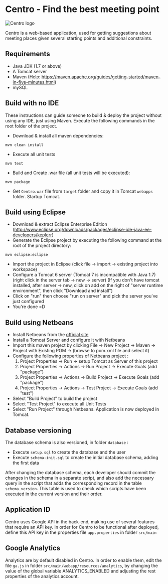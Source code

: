 # Centro - Find the best meeting point
![Centro logo](https://github.com/dimosr7/Centro/blob/master/src/main/webapp/img/logo.png?raw=true)

Centro is a web-based application, used for getting suggestions about meeting places given several starting points and additional constraints.


## Requirements

 - Java JDK (1.7 or above)
 - A Tomcat server
 - Maven (Help: https://maven.apache.org/guides/getting-started/maven-in-five-minutes.html)
 - mySQL 


## Build with no IDE

These instructions can guide someone to build & deploy the project without using any IDE, just using Maven. Execute the following commands in the root folder of the project.
- Download & install all maven dependencies:  
```
mvn clean install
```

- Execute all unit tests
```
mvn test
```

- Build and Create .war file (all unit tests will be executed):  
```
mvn package
```

- Get `Centro.war` file from `target` folder and copy it in Tomcat `webapps` folder. Startup Tomcat.


## Build using Eclipse

- Download & extract Eclipse Enterprise Edition (http://www.eclipse.org/downloads/packages/eclipse-ide-java-ee-developers/keplerr)
- Generate the Eclipse project by executing the following command at the root of the project directory:
```
mvn eclipse:eclipse
```

- Import the project in Eclipse (click file -> import -> existing project into workspace)
- Configure a Tomcat 6 server (Tomcat 7 is incompatible with Java 1.7) (right click in the server tab -> new -> server)
  (If you don't have tomcat installed, after server -> new, click on add on the right of "server runtime environment", then click "Download and install")
- Click on "run" then choose "run on server" and pick the server you've just configured
- You're done =D


## Build using Netbeans

- Install Netbeans from the [official site](https://netbeans.org/)
- Install a Tomcat Server and configure it with Netbeans
- Import this maven project by clicking File -> New Project -> Maven -> Project with Existing POM -> (browse to pom.xml file and select it)
- Configure the following properties of Netbeans project :
	1. Project Properties -> Run -> setup Tomcat as Server of this project
	2. Project Properties -> Actions -> Run Project -> Execute Goals (add "package")
	3. Project Properties -> Actions -> Build Project -> Execute Goals (add "package")
	4. Project Properties -> Actions -> Test Project -> Execute Goals (add "test")
- Select "Build Project" to build the project
- Select "Test Project" to execute all Unit Tests
- Select "Run Project" through Netbeans. Application is now deployed in Tomcat.


## Database versioning

The database schema is also versioned, in folder `database` : 
- Execute `setup.sql` to create the database and the user
- Execute `schema-init.sql` to create the initial database schema, adding the first data

After changing the database schema, each developer should commit the changes in the schema in a separate script, and also add the necessary query in the script that adds the corresponding record in the table `schema_version`. This table is used to check which scripts have been executed in the current version and their order.


## Application ID

Centro uses Google API in the back-end, making use of several features that require an API key.
In order for Centro to be functional after deployed, define this API key in the properties file `app.properties` in folder `src/main`


## Google Analytics

Analytics are by default disabled in Centro. In order to enable them, edit the file `ga.js` in folder `src/main/webapp/resources/analytics`, by changing the value of the global variable ANALYTICS_ENABLED and adjusting the rest properties of the analytics account.
